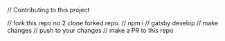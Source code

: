 // Contributing to this project

// fork this repo no.2 clone forked repo.
// npm i
// gatsby develop
// make changes
// push to your changes
// make a PR to this repo